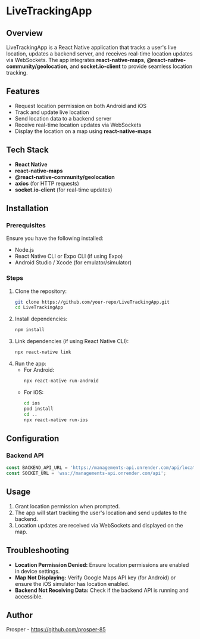 # LiveTrackingApp

## Overview

LiveTrackingApp is a React Native application that tracks a user's live location, updates a backend server, and receives real-time location updates via WebSockets. The app integrates **react-native-maps**, **@react-native-community/geolocation**, and **socket.io-client** to provide seamless location tracking.

## Features

- Request location permission on both Android and iOS
- Track and update live location
- Send location data to a backend server
- Receive real-time location updates via WebSockets
- Display the location on a map using **react-native-maps**

## Tech Stack

- **React Native**
- **react-native-maps**
- **@react-native-community/geolocation**
- **axios** (for HTTP requests)
- **socket.io-client** (for real-time updates)

## Installation

### Prerequisites

Ensure you have the following installed:

- Node.js
- React Native CLI or Expo CLI (if using Expo)
- Android Studio / Xcode (for emulator/simulator)

### Steps

1. Clone the repository:
   ```sh
   git clone https://github.com/your-repo/LiveTrackingApp.git
   cd LiveTrackingApp
   ```
2. Install dependencies:
   ```sh
   npm install
   ```
3. Link dependencies (if using React Native CLI):
   ```sh
   npx react-native link
   ```
4. Run the app:
   - For Android:
     ```sh
     npx react-native run-android
     ```
   - For iOS:
     ```sh
     cd ios
     pod install
     cd ..
     npx react-native run-ios
     ```

## Configuration

### Backend API

```ts
const BACKEND_API_URL = 'https://managements-api.onrender.com/api/location';
const SOCKET_URL = 'wss://managements-api.onrender.com/api';
```

## Usage

1. Grant location permission when prompted.
2. The app will start tracking the user's location and send updates to the backend.
3. Location updates are received via WebSockets and displayed on the map.

## Troubleshooting

- **Location Permission Denied:** Ensure location permissions are enabled in device settings.
- **Map Not Displaying:** Verify Google Maps API key (for Android) or ensure the iOS simulator has location enabled.
- **Backend Not Receiving Data:** Check if the backend API is running and accessible.

## Author

Prosper - https://github.com/prosper-85
